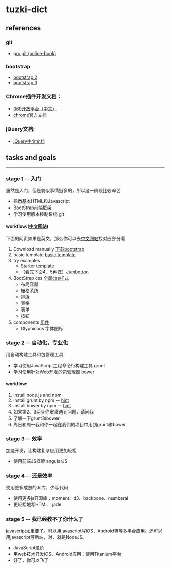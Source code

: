 tuzki-dict
===

references
---


### git
* <a href="http://iissnan.com/progit/" target="_blank">pro git (online-book)</a>

### bootstrap
* <a href="http://getbootstrap.com/2.3.2/index.html" target="_blank">bootstrap 2</a>
* <a href="http://getbootstrap.com/" target="_blank">bootstrap 3</a>

### Chrome插件开发文档：
* <a href="http://open.chrome.360.cn/extension_dev/overview.html" target="_blank">360开放平台（中文）</a>
* <a href="https://developer.chrome.com/extensions" target="_blank">chrome官方文档</a>

### jQuery文档:
* <a href="http://hemin.cn/jq/cheatsheet.html" target="_blank">jQuery中文文档</a>

## tasks and goals
---

### stage 1 -- 入门
虽然是入门，但是貌似事情挺多的，所以这一阶段比较辛苦

* 熟悉基本HTML和Javascript
* BootStrap前端框架
* 学习使用版本控制系统 git

#### workflow:(<a href="http://v3.bootcss.com/" target="_blank">中文网站</a>)
下面的网页如果是英文，那么你可以去<a href="http://v3.bootcss.com/" target="_blank">中文网站</a>找对应部分看

1. Download manually <a href="http://getbootstrap.com/getting-started#download" target="_blank">下载bootstrap</a>
2. basic template <a href="http://getbootstrap.com/getting-started/#template" target="_blank">basic template</a>
3. try examples 
   * <a href="http://getbootstrap.com/examples/starter-template/" target="_blank">Starter template</a>
   * （看完下面4、5再做）<a href="http://getbootstrap.com/examples/jumbotron/" target="_blank">Jumbotron</a>
4. BootStrap css <a href="http://v3.bootcss.com/css/" target="_blank">全局css样式</a>
   * 布局容器
   * 栅格系统
   * 排版
   * 表格
   * 表单
   * 按钮
5. components <a href="http://v3.bootcss.com/components/" target="_blank">组件</a>
   * Glyphicons 字体图标


### stage 2 -- 自动化，专业化
用自动构建工具和包管理工具

* 学习使用JavaScript工程命令行构建工具 grunt
* 学习使用针对Web开发的包管理器 bower

#### workflow:

1. install node.js and npm
2. install grunt by npm -- <a href="http://www.gruntjs.org/docs/getting-started.html#cli" target="_blank">hint</a>
3. install bower by npm -- <a href="http://bower.io/#install-bower" target="_blank">hint</a>
4. 如果第2、3两步你安装遇到问题，请问我
5. 了解一下grunt和bower
6. 周日和周一我和你一起在我们的项目中用到grunt和bower


### stage 3 -- 效率
加速开发，让构建复杂应用更加轻松

* 使用前端JS框架 angularJS

### stage 4 -- 还是效率
使用更多成熟的Js库，少写代码

* 使用更多js开源库：moment、d3、backbone、numberal
* 更轻松地写HTML：jade

### stage 5 -- 我已经教不了你什么了
javascript太重要了。可以用javascript写iOS、Android等等多平台应用。还可以用javascript写后端，对，就是NodeJS。

* JavaScript进阶
* 用web技术开发iOS、Android应用：使用Titanium平台
* 好了，你可以飞了




